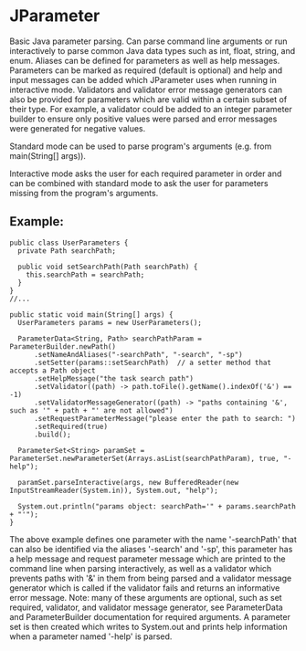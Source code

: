 JParameter
==========

Basic Java parameter parsing.  Can parse command line arguments or run interactively to parse common Java data types such as int, float, string, and enum. 
Aliases can be defined for parameters as well as help messages. 
Parameters can be marked as required (default is optional) and help and input messages can be added which JParameter uses when running in interactive mode.
Validators and validator error message generators can also be provided for parameters which are valid within a certain subset of their type.
For example, a validator could be added to an integer parameter builder to ensure only positive values were parsed and error messages were generated for negative values.

Standard mode can be used to parse program's arguments (e.g. from main(String[] args)). 

Interactive mode asks the user for each required parameter in order and can be combined with standard mode to ask the user for parameters missing from the program's arguments. 

Example:
--------

    public class UserParameters {
      private Path searchPath;
      
      public void setSearchPath(Path searchPath) {
        this.searchPath = searchPath;
      }
    }
    //...
    
    public static void main(String[] args) {
      UserParameters params = new UserParameters();
      
      ParameterData<String, Path> searchPathParam = ParameterBuilder.newPath()
          .setNameAndAliases("-searchPath", "-search", "-sp")
          .setSetter(params::setSearchPath)  // a setter method that accepts a Path object
          .setHelpMessage("the task search path")
          .setValidator((path) -> path.toFile().getName().indexOf('&') == -1)
          .setValidatorMessageGenerator((path) -> "paths containing '&', such as '" + path + "' are not allowed")
          .setRequestParameterMessage("please enter the path to search: ")
          .setRequired(true)
          .build();

      ParameterSet<String> paramSet = ParameterSet.newParameterSet(Arrays.asList(searchPathParam), true, "-help");

      paramSet.parseInteractive(args, new BufferedReader(new InputStreamReader(System.in)), System.out, "help");
      
      System.out.println("params object: searchPath='" + params.searchPath + "'");
	}

The above example defines one parameter with the name '-searchPath' that can also be identified via the aliases '-search' and '-sp', this parameter has a help message and request parameter message which are printed to the command line when parsing interactively, as well as a validator which prevents paths with '&' in them from being parsed and a validator message generator which is called if the validator fails and returns an informative error message. 
Note: many of these arguments are optional, such as set required, validator, and validator message generator, see ParameterData and ParameterBuilder documentation for required arguments. 
A parameter set is then created which writes to System.out and prints help information when a parameter named '-help' is parsed.
